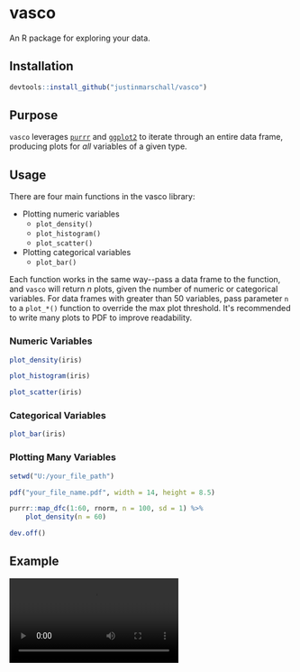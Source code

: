 # vasco

An R package for exploring your data.

## Installation

```R
devtools::install_github("justinmarschall/vasco")
```

## Purpose

`vasco` leverages [`purrr`](https://purrr.tidyverse.org/) and [`ggplot2`](https://ggplot2.tidyverse.org/) to iterate through an entire data frame, producing plots for *all* variables of a given type.

## Usage

There are four main functions in the vasco library:

+ Plotting numeric variables
    + `plot_density()`
    + `plot_histogram()`
    + `plot_scatter()`
+ Plotting categorical variables
    + `plot_bar()`

Each function works in the same way--pass a data frame to the function, and `vasco` will return *n* plots, given the number of numeric or categorical variables.  For data frames with greater than 50 variables, pass parameter `n` to a `plot_*()` function to override the max plot threshold.  It's recommended to write many plots to PDF to improve readability.

### Numeric Variables

```r
plot_density(iris)

plot_histogram(iris)

plot_scatter(iris)
```

### Categorical Variables

```r
plot_bar(iris)
```

### Plotting Many Variables

```r
setwd("U:/your_file_path")

pdf("your_file_name.pdf", width = 14, height = 8.5)

purrr::map_dfc(1:60, rnorm, n = 100, sd = 1) %>% 
    plot_density(n = 60)

dev.off()
```

## Example

![](example_1.mov)